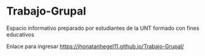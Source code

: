 # Trabajo-Grupal
Espacio informativo preparado por estudiantes de la UNT formado con fines educativos 

Enlace para ingresar https://jhonatanhegel11.github.io/Trabajo-Grupal/
